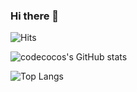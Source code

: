 ### Hi there 👋

<!--
**codecocos/codecocos** is a ✨ _special_ ✨ repository because its `README.md` (this file) appears on your GitHub profile.

Here are some ideas to get you started:

- 🔭 I’m currently working on ...
- 🌱 I’m currently learning ...
- 👯 I’m looking to collaborate on ...
- 🤔 I’m looking for help with ...
- 💬 Ask me about ...
- 📫 How to reach me: ...
- 😄 Pronouns: ...
- ⚡ Fun fact: ...
-->
![Hits](https://hits.seeyoufarm.com/api/count/incr/badge.svg?url=https%3A%2F%2Fgithub.com%2Fcodecocos&count_bg=%237514BC&title_bg=%23470E72&icon=&icon_color=%23E7E7E7&title=hits&edge_flat=false)

![codecocos's GitHub stats](https://github-readme-stats.vercel.app/api?username=codecocos&&show_icons=true&theme=midnight-purple)

![Top Langs](https://github-readme-stats.vercel.app/api/top-langs/?username=codecocos&layout=compact)

